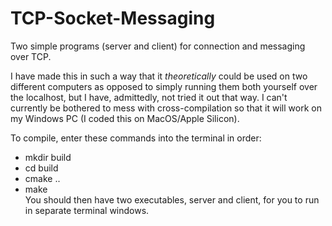 # TCP-Socket-Messaging
Two simple programs (server and client) for connection and messaging over TCP.

I have made this in such a way that it *theoretically* could be used on two different computers as opposed to simply running them both yourself over the localhost, but I have, admittedly, not tried it out that way. I can't currently be bothered to mess with cross-compilation so that it will work on my Windows PC (I coded this on MacOS/Apple Silicon). <br>

To compile, enter these commands into the terminal in order: <br>
- mkdir build <br>
- cd build <br>
- cmake .. <br>
- make <br>
You should then have two executables, server and client, for you to run in separate terminal windows.
